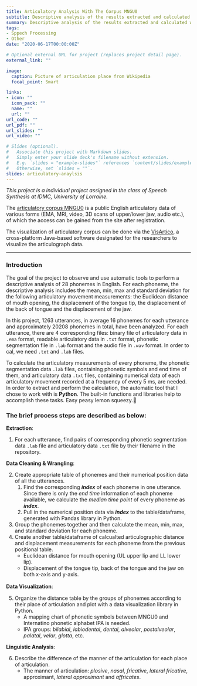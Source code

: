 ```yaml
---
title: Articulatory Analysis With The Corpus MNGU0
subtitle: Descriptive analysis of the results extracted and calculated from electromagnetic articulographs (EMA).
summary: Descriptive analysis of the results extracted and calculated with Python from electromagnetic articulographs (EMA).
tags:
- Sppech Processing
- Other
date: "2020-06-17T00:00:00Z"

# Optional external URL for project (replaces project detail page).
external_link: ""

image:
  caption: Picture of articulation place from Wikipedia 
  focal_point: Smart

links:
- icon: ""
  icon_pack: ""
  name: ""
  url: ""
url_code: ""
url_pdf: ""
url_slides: ""
url_video: ""

# Slides (optional).
#   Associate this project with Markdown slides.
#   Simply enter your slide deck's filename without extension.
#   E.g. `slides = "example-slides"` references `content/slides/example-slides.md`.
#   Otherwise, set `slides = ""`.
slides: articulatory-anaylsis
---
```


_This project is a individual project assigned in the class of Speech Synthesis at IDMC, University of Lorraine._

The [articulatory corpus MNGU0](http://www.mngu0.org) is a public English articulatory data of various forms (EMA, MRI, video, 3D scans of upper/lower jaw, audio etc.), of which the access can be gained from the site after registration. 

The visualization of articulatory corpus can be done via the [VisArtico](http://visartico.loria.fr/), a cross-platform Java-based software designated for the researchers to visualize the articulograph data.

-----------------------------------------------------

### Introduction

The goal of the project to observe and use automatic tools to perform a descriptive analysis of 28 phonemes in English. For each phoneme, the descriptive analysis includes the mean, min, max and standard deviation for the following articulatory movement measurements: the Euclidean distance of mouth opening, the displacement of the tongue tip, the displacement of the back of tongue and the displacement of the jaw.

In this project, 1263 utterances, in average 16 phonemes for each utterance and approximately 20208 phonemes in total, have been analyzed. For each utterance, there are 4 corresponding files: binary file of articulatory data in `.ema` format, readable articulatory data in `.txt` format, phonetic segmentation file in `.lab` format and the audio file in `.wav` format. In order to cal, we need `.txt` and `.lab` files. 

To calculate the articulatory measurements of every phoneme, the phonetic segmentation data `.lab` files, containing phonetic symbols and end time of them, and articulatory data `.txt` files, containing numerical data of each articulatory movement recorded at a frequency of every 5 ms, are needed. In order to extract and perform the calculation, the automatic tool that I chose to work with is **Python**. The built-in functions and libraries help to accomplish these tasks. Easy peasy lemon squeezy.:lemon:

### The brief process steps are described as below:


**Extraction**:

1. For each utterance, find pairs of corresponding phonetic segmentation data `.lab` file and articulatory data `.txt` file by their filename in the repository.

**Data Cleaning & Wrangling**:

2. Create appropriate table of phonemes and their numerical position data of all the utterances.
    1. Find the corresponding _**index**_ of each phoneme in one utterance. Since there is only the _end time_ information of each phoneme available, we calculate the _median time point_ of every phoneme as _**index**_.
    2. Pull in the numerical position data via _**index**_ to the table/dataframe, generated with Pandas library in Python.
3. Group the phonemes together and then calculate the mean, min, max, and standard deviation for each phoneme.
4. Create another table/dataframe of calcualted articulographic distance and displacement measurements for each phoneme from the previous positional table.
    * Euclidean distance for mouth opening (UL upper lip and LL lower lip).
    * Displacement of the tongue tip, back of the tongue and the jaw on both x-axis and y-axis.

**Data Visualization**:　

5. Organize the distance table by the groups of phonemes according to their place of articulation and plot with a data visualization library in Python.
    * A mapping chart of phonetic symbols between MNGU0 and Internatino phonetic alphabet IPA is needed.
    * IPA groups: _bilabial_, _labiodental_, _dental_, _alveolar_, _postalveolar_, _palatal_, _velar_, _glotta_, etc.

**Linguistic Analysis**:

6. Describe the difference of the manner of the articulation for each place of articulation.
    * The manner of articulation: _plosive_, _nasal_, _fricative_, _lateral fricative_, approximant, _lateral approximant_ and _affricates_.

